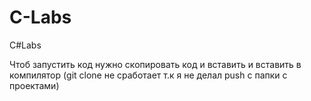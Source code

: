 # C-Labs
C#Labs

Чтоб запустить код нужно скопировать код и вставить и вставить в компилятор (git clone не сработает т.к я не делал push с папки с проектами)
